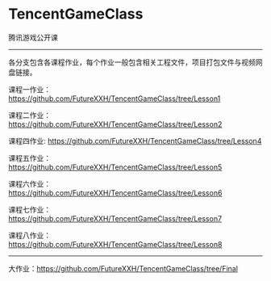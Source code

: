 # TencentGameClass
腾讯游戏公开课

-------
各分支包含各课程作业，每个作业一般包含相关工程文件，项目打包文件与视频网盘链接。


课程一作业：https://github.com/FutureXXH/TencentGameClass/tree/Lesson1

课程二作业：https://github.com/FutureXXH/TencentGameClass/tree/Lesson2

课程四作业: https://github.com/FutureXXH/TencentGameClass/tree/Lesson4

课程五作业：https://github.com/FutureXXH/TencentGameClass/tree/Lesson5

课程六作业：https://github.com/FutureXXH/TencentGameClass/tree/Lesson6

课程七作业：https://github.com/FutureXXH/TencentGameClass/tree/Lesson7

课程八作业：https://github.com/FutureXXH/TencentGameClass/tree/Lesson8

-------

大作业：https://github.com/FutureXXH/TencentGameClass/tree/Final 
